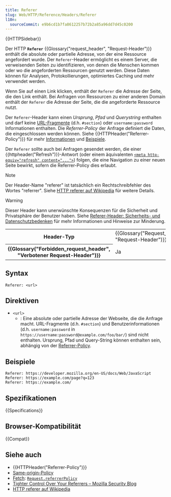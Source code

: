 ```yaml
---
title: Referer
slug: Web/HTTP/Reference/Headers/Referer
l10n:
  sourceCommit: e9b6cd1b7fa8612257b72b2a85a96dd7d45c0200
---
```


{{HTTPSidebar}}

Der HTTP **`Referer`** {{Glossary("request_header", "Request-Header")}} enthält die absolute oder partielle Adresse, von der eine Ressource angefordert wurde. Der `Referer`-Header ermöglicht es einem Server, die verweisenden Seiten zu identifizieren, von denen die Menschen kommen oder wo die angeforderten Ressourcen genutzt werden. Diese Daten können für Analysen, Protokollierungen, optimiertes Caching und mehr verwendet werden.

Wenn Sie auf einen Link klicken, enthält der `Referer` die Adresse der Seite, die den Link enthält. Bei Anfragen von Ressourcen zu einer anderen Domain enthält der `Referer` die Adresse der Seite, die die angeforderte Ressource nutzt.

Der `Referer`-Header kann einen _Ursprung_, _Pfad_ und _Querystring_ enthalten und darf keine [URL-Fragmente](/de/docs/Web/URI/Reference/Fragment) (d.h. `#section`) oder `username:password` Informationen enthalten. Die _Referrer-Policy_ der Anfrage definiert die Daten, die eingeschlossen werden können. Siehe {{HTTPHeader("Referrer-Policy")}} für mehr [Informationen](/de/docs/Web/HTTP/Reference/Headers/Referrer-Policy#directives) und [Beispiele](/de/docs/Web/HTTP/Reference/Headers/Referrer-Policy#examples).

Der `Referer` sollte auch bei Anfragen gesendet werden, die einer {{httpheader("Refresh")}}-Antwort (oder einem äquivalenten [`<meta http-equiv="refresh" content="...">`](/de/docs/Web/HTML/Reference/Elements/meta#http-equiv)) folgen, die eine Navigation zu einer neuen Seite bewirkt, sofern die Referrer-Policy dies erlaubt.

> [!NOTE]
> Der Header-Name "referer" ist tatsächlich ein Rechtschreibfehler des Wortes "referrer". Siehe [HTTP referer auf Wikipedia](https://en.wikipedia.org/wiki/HTTP_referer) für weitere Details.

> [!WARNING]
> Dieser Header kann unerwünschte Konsequenzen für die Sicherheit und Privatsphäre der Benutzer haben. Siehe [Referer-Header: Sicherheits- und Datenschutzbedenken](/de/docs/Web/Security/Referer_header:_privacy_and_security_concerns) für mehr Informationen und Hinweise zur Minderung.

<table class="properties">
  <tbody>
    <tr>
      <th scope="row">Header-Typ</th>
      <td>{{Glossary("Request_header", "Request-Header")}}</td>
    </tr>
    <tr>
      <th scope="row">{{Glossary("Forbidden_request_header", "Verbotener Request-Header")}}</th>
      <td>Ja</td>
    </tr>
  </tbody>
</table>

## Syntax

```http
Referer: <url>
```

## Direktiven

- `<url>`
  - : Eine absolute oder partielle Adresse der Webseite, die die Anfrage macht. URL-Fragmente (d.h. `#section`) und Benutzerinformationen (d.h. `username:password` in `https://username:password@example.com/foo/bar/`) sind nicht enthalten. Ursprung, Pfad und Query-String können enthalten sein, abhängig von der [Referrer-Policy](/de/docs/Web/HTTP/Reference/Headers/Referrer-Policy#directives).

## Beispiele

```http
Referer: https://developer.mozilla.org/en-US/docs/Web/JavaScript
Referer: https://example.com/page?q=123
Referer: https://example.com/
```

## Spezifikationen

{{Specifications}}

## Browser-Kompatibilität

{{Compat}}

## Siehe auch

- {{HTTPHeader("Referrer-Policy")}}
- [Same-origin-Policy](/de/docs/Web/Security/Same-origin_policy)
- [Fetch](/de/docs/Web/API/Fetch_API): [`Request.referrerPolicy`](/de/docs/Web/API/Request/referrerPolicy)
- [Tighter Control Over Your Referrers – Mozilla Security Blog](https://blog.mozilla.org/security/2015/01/21/meta-referrer/)
- [HTTP referer auf Wikipedia](https://en.wikipedia.org/wiki/HTTP_referer)
